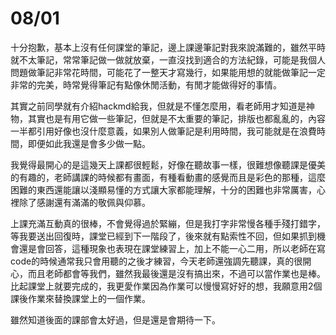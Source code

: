 # 08/01
十分抱歉，基本上沒有任何課堂的筆記，邊上課邊筆記對我來說滿難的，雖然平時就不太筆記，常常筆記做一做就放棄，一直沒找到適合的方法紀錄，可能是我個人問題做筆記非常花時間，可能花了一整天才寫幾行，如果能用想的就能做筆記一定非常的完美，時常覺得筆記有點像休閒活動，有閒才能做得好的事情。

其實之前同學就有介紹hackmd給我，但就是不懂怎麼用，看老師用才知道是神物，其實也是有用它做一些筆記，但就是不太重要的筆記，排版也都亂亂的，內容一半都引用好像也沒什麼意義，如果別人做筆記是利用時間，我可能就是在浪費時間，即便如此我還是會多少做一點。

我覺得最開心的是這幾天上課都很輕鬆，好像在聽故事一樣，很難想像聽課是優美的有趣的，老師講課的時候都有畫面，有種看動畫的感覺而且是彩色的那種，這麼困難的東西還能讓以淺顯易懂的方式讓大家都能理解，十分的困難也非常厲害，心裡除了感謝還有滿滿的敬佩與仰慕。

上課充滿互動真的很棒，不會覺得過於緊繃，但是我打字非常慢各種手殘打錯字，等我要送出回復時，課堂已經到下一階段了，後來就有點索性不回，但如果抓到機會還是會回答，這種現象也表現在課堂練習上，加上不能一心二用，所以老師在寫code的時候通常我只會用聽的之後才練習，今天老師還強調先聽課，真的很開心，而且老師都會等我們，雖然我最後還是沒有搞出來，不過可以當作業也是棒。比起課堂上就要完成的，我更愛作業因為作業可以慢慢寫好好的想，我願意用2個課後作業來替換課堂上的一個作業。

雖然知道後面的課部會太好過，但是還是會期待一下。